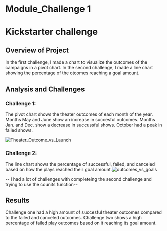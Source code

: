# Module_Challenge 1

# Kickstarter challenge



## Overview of Project
In the first challenge, I made a chart to visualize the outcomes of the campaigns in a pivot chart. 
In the second challenge, I made a line chart showing the percentage of the otcomes reaching a goal amount.


## Analysis and Challenges

### Challenge 1:
The pivot chart shows the theater outcomes of each month of the year. Months May and June show an increase in succesful outcomes. Months Jan. and Dec. show a decrease in succussful shows. October had a peak in failed shows.

![Theater_Outcome_vs_Launch](https://user-images.githubusercontent.com/107570913/195834302-85874615-bd4d-4889-8661-a7ee86b9202b.png)

### Challenge 2:
The line chart shows the percentage of successful, failed, and canceled based on how the plays reached their goal amount.![outcomes_vs_goals](https://user-images.githubusercontent.com/107570913/195835345-fb856c46-e29f-4374-aba0-306d91296423.png)

-- I had a lot of challenges with completeing the second challenge and trying to use the counits function--


## Results
Challenge one had a high amount of succesful theater outcomes compared to the failed and canceled outcomes.
Challenge two shows a high percentage of failed play outcomes based on it reaching its goal amount.
